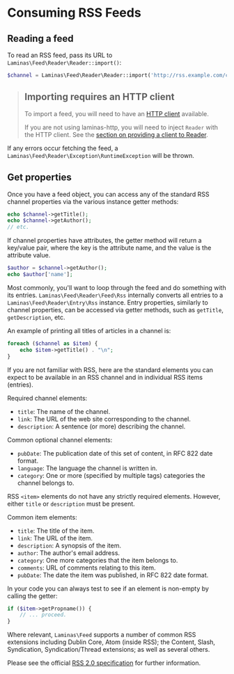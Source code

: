 # Consuming RSS Feeds

## Reading a feed

To read an RSS feed, pass its URL to `Laminas\Feed\Reader\Reader::import()`:

```php
$channel = Laminas\Feed\Reader\Reader::import('http://rss.example.com/channelName');
```

> ## Importing requires an HTTP client
>
> To import a feed, you will need to have an [HTTP client](laminas.feed.http-clients)
> available. 
>
> If you are not using laminas-http, you will need to inject `Reader` with the HTTP
> client. See the [section on providing a client to Reader](http-clients.md#providing-a-client-to-reader).

If any errors occur fetching the feed, a
`Laminas\Feed\Reader\Exception\RuntimeException` will be thrown.

## Get properties

Once you have a feed object, you can access any of the standard RSS channel
properties via the various instance getter methods:

```php
echo $channel->getTitle();
echo $channel->getAuthor();
// etc.
```

If channel properties have attributes, the getter method will return a key/value
pair, where the key is the attribute name, and the value is the attribute value.

```php
$author = $channel->getAuthor();
echo $author['name'];
```

Most commonly, you'll want to loop through the feed and do something with its
entries.  `Laminas\Feed\Reader\Feed\Rss` internally converts all entries to a
`Laminas\Feed\Reader\Entry\Rss` instance. Entry properties, similarly to channel
properties, can be accessed via getter methods, such as `getTitle`,
`getDescription`, etc.

An example of printing all titles of articles in a channel is:

```php
foreach ($channel as $item) {
    echo $item->getTitle() . "\n";
}
```

If you are not familiar with RSS, here are the standard elements you can expect
to be available in an RSS channel and in individual RSS items (entries).

Required channel elements:

- `title`: The name of the channel.
- `link`: The URL of the web site corresponding to the channel.
- `description`: A sentence (or more) describing the channel.

Common optional channel elements:

- `pubDate`: The publication date of this set of content, in RFC 822 date
  format.
- `language`: The language the channel is written in.
- `category`: One or more (specified by multiple tags) categories the channel
  belongs to.

RSS `<item>` elements do not have any strictly required elements. However,
either `title` or `description` must be present.

Common item elements:

- `title`: The title of the item.
- `link`: The URL of the item.
- `description`: A synopsis of the item.
- `author`: The author's email address.
- `category`: One more categories that the item belongs to.
- `comments`: URL of comments relating to this item.
- `pubDate`: The date the item was published, in RFC 822 date format.

In your code you can always test to see if an element is non-empty by calling
the getter:

```php
if ($item->getPropname()) {
    // ... proceed.
}
```

Where relevant, `Laminas\Feed` supports a number of common RSS extensions including
Dublin Core, Atom (inside RSS); the Content, Slash, Syndication,
Syndication/Thread extensions; as well as several others.

Please see the official [RSS 2.0 specification](http://cyber.law.harvard.edu/rss/rss.html)
for further information.
